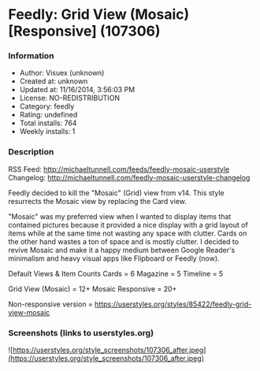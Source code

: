 # Feedly: Grid View (Mosaic) [Responsive] (107306)

### Information
- Author: Visuex (unknown)
- Created at: unknown
- Updated at: 11/16/2014, 3:56:03 PM
- License: NO-REDISTRIBUTION
- Category: feedly
- Rating: undefined
- Total installs: 764
- Weekly installs: 1


### Description
RSS Feed: http://michaeltunnell.com/feeds/feedly-mosaic-userstyle
Changelog: http://michaeltunnell.com/feedly-mosaic-userstyle-changelog

Feedly decided to kill the "Mosaic" (Grid) view from v14. This style resurrects the Mosaic view by replacing the Card view.

"Mosaic" was my preferred view when I wanted to display items that contained pictures because it provided a nice display with a grid layout of items while at the same time not wasting any space with clutter. Cards on the other hand wastes a ton of space and is mostly clutter. I decided to revive Mosaic and make it a happy medium between Google Reader's minimalism and heavy visual apps like Flipboard or Feedly (now).

Default Views & Item Counts
Cards = 6
Magazine = 5
Timeline = 5

Grid View (Mosaic) = 12+
Mosaic Responsive = 20+

Non-responsive version = https://userstyles.org/styles/85422/feedly-grid-view-mosaic


### Screenshots (links to userstyles.org)
![https://userstyles.org/style_screenshots/107306_after.jpeg](https://userstyles.org/style_screenshots/107306_after.jpeg)


